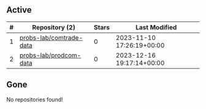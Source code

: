 ## Active
| # | Repository (2) | Stars | Last Modified |
| --- | --- | --- | --- |
| 1 | [probs-lab/comtrade-data](https://gin.g-node.org/probs-lab/comtrade-data) | 0 | 2023-11-10 17:26:19+00:00 |
| 2 | [probs-lab/prodcom-data](https://gin.g-node.org/probs-lab/prodcom-data) | 0 | 2023-12-16 19:17:14+00:00 |

## Gone
No repositories found!
